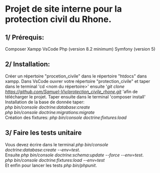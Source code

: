 <h1>Projet de site interne pour la protection civil du Rhone.</h1>

<h2>1/ Prérequis: </h2>

Composer
Xampp
VsCode
Php (version 8.2 minimum)
Symfony (version 5)

<h2>2/ Installation:</h2>

Créer un répertoire "procetion_civile" dans le répertoire "htdocs" dans xampp. Dans VsCode ouvrer votre répertoire "protection_civile" et taper dans le terminal 'cd <nom du répertoire>' ensuite '<em>git clone https://github.com/Samuel-Viv/protection_civile_rhone.git </em>'afin de télécharger le projet. Taper ensuite dans le terminal 'composer install' Installation de la base de donnée taper:
</br>
<em>php bin/console doctrine:database:create</em>
</br>
<em>php bin/console doctrine:migrations:migrate</em>
</br>
Création des fixtures: <em>php bin/console doctrine:fixtures:load </em>

<h2>3/ Faire les tests unitaire</h2>

Vous devez écrire dans le terminal <em>php bin/console doctrine:database:create --env=test</em>.
</br>
Ensuite <em>php bin/console doctrine:schema:update --force --env=test</em>.
</br>
<em>php bin/console doctrine:fixtures:load --env=test</em>
</br>
Et enfin pour lancer les tests <em>php bin/phpunit</em>.
